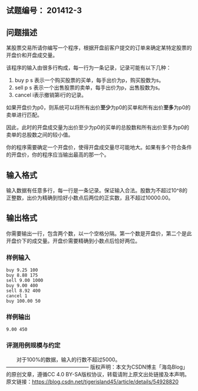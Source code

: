 ## 试题编号：	201412-3
## 问题描述
某股票交易所请你编写一个程序，根据开盘前客户提交的订单来确定某特定股票的开盘价和开盘成交量。

该程序的输入由很多行构成，每一行为一条记录，记录可能有以下几种：
1. buy p s 表示一个购买股票的买单，每手出价为p，购买股数为s。
2. sell p s 表示一个出售股票的卖单，每手出价为p，出售股数为s。
3. cancel i表示撤销第i行的记录。

如果开盘价为p0，则系统可以将所有出价**至少**为p0的买单和所有出价**至多**为p0的卖单进行匹配。

因此，此时的开盘成交量为出价至少为p0的买单的总股数和所有出价至多为p0的卖单的总股数之间的较小值。

你的程序需要确定一个开盘价，使得开盘成交量尽可能地大。如果有多个符合条件的开盘价，你的程序应当输出最高的那一个。
## 输入格式
输入数据有任意多行，每一行是一条记录。保证输入合法。股数为不超过10^8的正整数，出价为精确到恰好小数点后两位的正实数，且不超过10000.00。
## 输出格式
你需要输出一行，包含两个数，以一个空格分隔。第一个数是开盘价，第二个是此开盘价下的成交量。开盘价需要精确到小数点后恰好两位。

### 样例输入
```
buy 9.25 100
buy 8.88 175
sell 9.00 1000
buy 9.00 400
sell 8.92 400
cancel 1
buy 100.00 50
```
### 样例输出
```
9.00 450
```
### 评测用例规模与约定
　　对于100%的数据，输入的行数不超过5000。 
————————————————
版权声明：本文为CSDN博主「海岛Blog」的原创文章，遵循CC 4.0 BY-SA版权协议，转载请附上原文出处链接及本声明。
原文链接：https://blog.csdn.net/tigerisland45/article/details/54928820